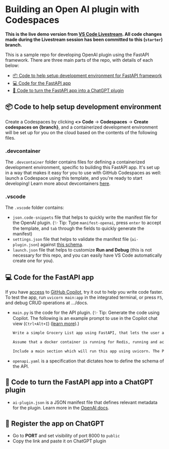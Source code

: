 # Building an Open AI plugin with Codespaces

**This is the live demo version from [VS Code Livestream](https://www.youtube.com/watch?v%253DfPCjEbRpK1M%2526ab_channel%253DVisualStudioCode). All code changes made during the Livestream session has been committed to this (`starter`) branch.**

This is a sample repo for developing OpenAI plugin using the FastAPI framework. There are three main parts of the repo, with details of each below:
- [📦 Code to help setup development environment for FastAPI framework](#📦-code-to-help-setup-development-environment)
- [💻 Code for the FastAPI app](#💻-code-for-the-fastapi-app)
- [🧠 Code to turn the FastAPI app into a ChatGPT plugin](#🧠-code-to-turn-the-fastapi-app-into-a-chatgpt-plugin)

## 📦 Code to help setup development environment
Create a Codespaces by clicking **<> Code** -> **Codespaces** -> **Create codespaces on {branch}**, and a containerized development environment will be set up for you on the cloud based on the contents of the following files.

### **.devcontainer**
The `.devcontainer` folder contains files for defining a containerized development environment, specific to building this FastAPI app. It's set up in a way that makes it easy for you to use with GitHub Codespaces as well: launch a Codespace using this template, and you're ready to start developing! Learn more about devcontainers [here](https://containers.dev/).

### **.vscode**
The `.vscode` folder contains:
- `json.code-snippets` file that helps to quickly write the manifest file for the OpenAI plugin. (✨ Tip: Type `manifest-openai`, press `enter` to accept the template, and `tab` through the fields to quickly generate the manifest)
- `settings.json` file that helps to validate the manifest file (`ai-plugin.json`) against [this schema](https://github.com/minsa110/ai-plugin-schema/blob/main/ai-plugin-schema.json).
- `launch.json` file that helps to customize **Run and Debug** (this is not necessary for this repo, and you can easily have VS Code automatically create one for you).

## 💻 Code for the FastAPI app
If you have [access](https://code.visualstudio.com/blogs/2023/03/30/vscode-copilot#_getting-started-today) to [GitHub Copilot](https://github.com/features/copilot), try it out to help you write code faster. To test the app, run `uvicorn main:app` in the integrated terminal, or press `F5`, and debug CRUD operations at .../docs.

- `main.py` is the code for the API plugin. (✨ Tip: Generate the code using Copilot. The following is an example prompt to use in the Copilot chat view (`Ctrl+Alt+I`) ([learn more](https://code.visualstudio.com/blogs/2023/03/30/vscode-copilot#_embracing-the-chat-view)).)
   ```markdown
   Write a simple Grocery List app using FastAPI, that lets the user add grocery items, list their items without requiring quantity, list a specific item, and delete an item, ensuring that the app stores item_id for each item.

   Assume that a docker container is running for Redis, running and accessible at local host and port 6379. Make use of the Redis container for persisting data from the Grocery List app.

   Include a main section which will run this app using uvicorn. The Python module where I save this code will be called main.py.
   ```
- `openapi.yaml` is a specification that dictates how to define the schema of the API.

## 🧠 Code to turn the FastAPI app into a ChatGPT plugin
- `ai-plugin.json` is a JSON manifest file that defines relevant metadata for the plugin. Learn more in the [OpenAI docs](https://platform.openai.com/docs/plugins/getting-started/plugin-manifest).

## 💬 Register the app on ChatGPT
- Go to **PORT** and set visibility of port 8000 to `public`
- Copy the link and paste it on ChatGPT plugin

